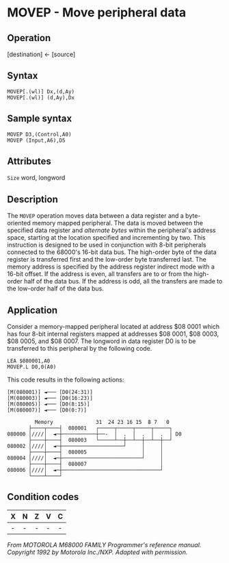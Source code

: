 # MOVEP - Move peripheral data

## Operation
[destination] ← [source]

## Syntax
```assembly
MOVEP[.(wl)] Dx,(d,Ay)
MOVEP[.(wl)] (d,Ay),Dx
```

## Sample syntax
```assembly
MOVEP D3,(Control,A0)
MOVEP (Input,A6),D5
```

## Attributes
`Size`  word, longword

## Description
The `MOVEP` operation moves data between a data register and a byte-oriented memory mapped peripheral. The data is moved between the specified data register and *alternate bytes* within the peripheral's address space, starting at the location specified and incrementing by two. This instruction is designed to be used in conjunction with 8-bit peripherals connected to the 68000's 16-bit data bus. The high-order byte of the data register is transferred first and the low-order byte transferred last. The memory address is specified by the address register indirect mode with a 16-bit offset. If the address is even, all transfers are to or from the high-order half of the data bus. If the address is odd, all the transfers are made to the low-order half of the data bus.

## Application
Consider a memory-mapped peripheral located at address $08 0001 which has four 8-bit internal registers mapped at addresses $08 0001, $08 0003, $08 0005, and $08 0007. The longword in data register D0 is to be transferred to this peripheral by the following code.

```
LEA $080001,A0
MOVEP.L D0,0(A0)
```

This code results in the following actions:

```ascii
[M(080001)] ◄─── [D0(24:31)]
[M(080003)] ◄─── [D0(16:23)]
[M(080005)] ◄─── [D0(8:15)]
[M(080007)] ◄─── [D0(0:7)]

         Memory              31  24 23 16 15  8 7   0
       ├────┬────┤  080001   ┌─────┬─────┬─────┬─────┐
080000 │////│  ◄─┼───────────┼──-  │  .  │  .  │  .  │ D0
       ├────┼────┤  080003   └─────┴──┼──┴──┼──┴──┼──┘
080002 │////│  ◄─┼────────────────────┘     │     │
       ├────┼────┤  080005                  │     │
080004 │////│  ◄─┼──────────────────────────┘     │
       ├────┼────┤  080007                        │
080006 │////│  ◄─┼────────────────────────────────┘
       └────┴────┘
```

## Condition codes
|X|N|Z|V|C|
|--|--|--|--|--|
|-|-|-|-|-|

*From MOTOROLA M68000 FAMILY Programmer's reference manual. Copyright 1992 by Motorola Inc./NXP. Adapted with permission.*